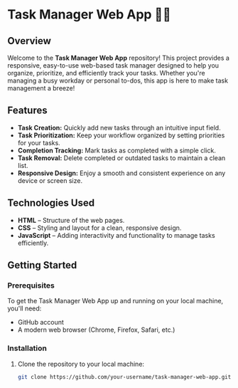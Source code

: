 # Task Manager Web App 📝✅

## Overview
Welcome to the **Task Manager Web App** repository! This project provides a responsive, easy-to-use web-based task manager designed to help you organize, prioritize, and efficiently track your tasks. Whether you're managing a busy workday or personal to-dos, this app is here to make task management a breeze!

## Features
- **Task Creation:** Quickly add new tasks through an intuitive input field.
- **Task Prioritization:** Keep your workflow organized by setting priorities for your tasks.
- **Completion Tracking:** Mark tasks as completed with a simple click.
- **Task Removal:** Delete completed or outdated tasks to maintain a clean list.
- **Responsive Design:** Enjoy a smooth and consistent experience on any device or screen size.

## Technologies Used
- **HTML** – Structure of the web pages.
- **CSS** – Styling and layout for a clean, responsive design.
- **JavaScript** – Adding interactivity and functionality to manage tasks efficiently.

## Getting Started

### Prerequisites
To get the Task Manager Web App up and running on your local machine, you'll need:
- GitHub account
- A modern web browser (Chrome, Firefox, Safari, etc.)

### Installation
1. Clone the repository to your local machine:
   ```bash
   git clone https://github.com/your-username/task-manager-web-app.git
